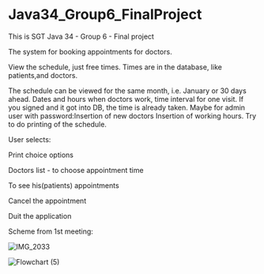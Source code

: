
# Java34_Group6_FinalProject
This is SGT Java 34 - Group 6 - Final project

The system for booking appointments for doctors.

View the schedule, just free times. Times are in the database, like patients,and doctors.

The schedule can be viewed for the same month, i.e. January or 30 days ahead. Dates and hours when doctors work, time interval for one visit. If you signed and it got into DB, the time is already taken. Maybe for admin user with password:Insertion of new doctors
Insertion of working hours.
Try to do printing of the schedule.
 
User selects:
 
Print choice options
 
Doctors list - to choose appointment time 
 
To see his(patients) appointments
 
Cancel the appointment
 
Duit the application
 
Scheme from 1st meeting:
  
![IMG_2033](https://user-images.githubusercontent.com/122638029/214299315-96842888-2029-4ba0-a2ee-a2e4874bca25.jpg)
 

![Flowchart (5)](https://user-images.githubusercontent.com/86713452/216098913-822ca518-42ab-4b58-9633-fa03a25cbc6f.png)
